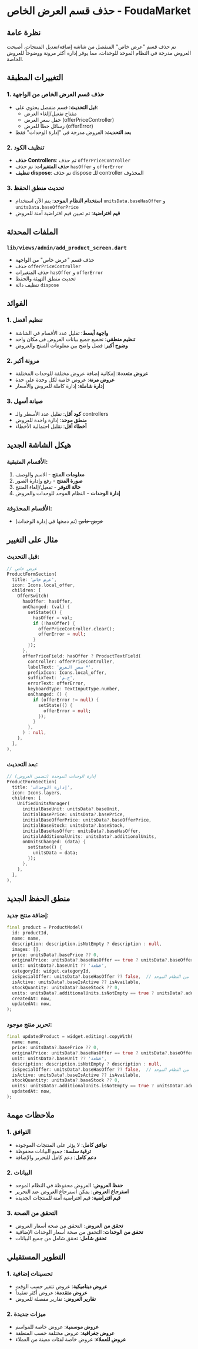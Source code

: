# حذف قسم العرض الخاص - FoudaMarket

## نظرة عامة
تم حذف قسم "عرض خاص" المنفصل من شاشة إضافة/تعديل المنتجات. أصبحت العروض مدرجة في النظام الموحد للوحدات، مما يوفر إدارة أكثر مرونة ووضوحاً للعروض الخاصة.

## التغييرات المطبقة

### 1. حذف قسم العرض الخاص من الواجهة
- **قبل التحديث**: قسم منفصل يحتوي على:
  - مفتاح تفعيل/إلغاء العرض
  - حقل سعر العرض (offerPriceController)
  - رسائل خطأ للعرض (offerError)
- **بعد التحديث**: العروض مدرجة في "إدارة الوحدات" فقط

### 2. تنظيف الكود
- **حذف Controllers**: تم حذف `offerPriceController`
- **حذف المتغيرات**: تم حذف `hasOffer` و `offerError`
- **تنظيف dispose**: تم حذف dispose للـ controller المحذوف

### 3. تحديث منطق الحفظ
- **استخدام النظام الموحد**: يتم الآن استخدام `unitsData.baseHasOffer` و `unitsData.baseOfferPrice`
- **قيم افتراضية**: تم تعيين قيم افتراضية آمنة للعروض

## الملفات المحدثة

### `lib/views/admin/add_product_screen.dart`
- حذف قسم "عرض خاص" من الواجهة
- حذف `offerPriceController`
- حذف المتغيرات `hasOffer` و `offerError`
- تحديث منطق التهيئة والحفظ
- تنظيف دالة `dispose`

## الفوائد

### 1. تنظيم أفضل
- **واجهة أبسط**: تقليل عدد الأقسام في الشاشة
- **تنظيم منطقي**: تجميع جميع بيانات العروض في مكان واحد
- **وضوح أكبر**: فصل واضح بين معلومات المنتج والعروض

### 2. مرونة أكبر
- **عروض متعددة**: إمكانية إضافة عروض مختلفة للوحدات المختلفة
- **عروض مرنة**: عروض خاصة لكل وحدة على حدة
- **إدارة شاملة**: إدارة كاملة للعروض والأسعار

### 3. صيانة أسهل
- **كود أقل**: تقليل عدد الأسطر والـ controllers
- **منطق موحد**: إدارة واحدة للعروض
- **أخطاء أقل**: تقليل احتمالية الأخطاء

## هيكل الشاشة الجديد

### الأقسام المتبقية:
1. **معلومات المنتج** - الاسم والوصف
2. **صورة المنتج** - رفع وإدارة الصور
3. **حالة التوفر** - تفعيل/إلغاء المنتج
4. **إدارة الوحدات** - النظام الموحد للوحدات والعروض

### الأقسام المحذوفة:
- ~~عرض خاص~~ (تم دمجها في إدارة الوحدات)

## مثال على التغيير

### قبل التحديث:
```dart
// عرض خاص
ProductFormSection(
  title: 'عرض خاص',
  icon: Icons.local_offer,
  children: [
    OfferSwitch(
      hasOffer: hasOffer,
      onChanged: (val) {
        setState(() {
          hasOffer = val;
          if (!hasOffer) {
            offerPriceController.clear();
            offerError = null;
          }
        });
      },
      offerPriceField: hasOffer ? ProductTextField(
        controller: offerPriceController,
        labelText: 'سعر العرض *',
        prefixIcon: Icons.local_offer,
        suffixText: 'ج.م',
        errorText: offerError,
        keyboardType: TextInputType.number,
        onChanged: () {
          if (offerError != null) {
            setState(() {
              offerError = null;
            });
          }
        },
      ) : null,
    ),
  ],
),
```

### بعد التحديث:
```dart
// إدارة الوحدات الموحدة (تتضمن العروض)
ProductFormSection(
  title: 'إدارة الوحدات',
  icon: Icons.layers,
  children: [
    UnifiedUnitsManager(
      initialBaseUnit: unitsData?.baseUnit,
      initialBasePrice: unitsData?.basePrice,
      initialBaseOfferPrice: unitsData?.baseOfferPrice,
      initialBaseStock: unitsData?.baseStock,
      initialBaseHasOffer: unitsData?.baseHasOffer,
      initialAdditionalUnits: unitsData?.additionalUnits,
      onUnitsChanged: (data) {
        setState(() {
          unitsData = data;
        });
      },
    ),
  ],
),
```

## منطق الحفظ الجديد

### إضافة منتج جديد:
```dart
final product = ProductModel(
  id: productId,
  name: name,
  description: description.isNotEmpty ? description : null,
  images: [],
  price: unitsData?.basePrice ?? 0,
  originalPrice: unitsData?.baseHasOffer == true ? unitsData?.baseOfferPrice : null,
  unit: unitsData?.baseUnit ?? 'قطعة',
  categoryId: widget.categoryId,
  isSpecialOffer: unitsData?.baseHasOffer ?? false,  // من النظام الموحد
  isActive: unitsData?.baseIsActive ?? isAvailable,
  stockQuantity: unitsData?.baseStock ?? 0,
  units: unitsData?.additionalUnits.isNotEmpty == true ? unitsData?.additionalUnits : null,
  createdAt: now,
  updatedAt: now,
);
```

### تحرير منتج موجود:
```dart
final updatedProduct = widget.editing!.copyWith(
  name: name,
  price: unitsData?.basePrice ?? 0,
  originalPrice: unitsData?.baseHasOffer == true ? unitsData?.baseOfferPrice : null,
  unit: unitsData?.baseUnit ?? 'قطعة',
  description: description.isNotEmpty ? description : null,
  isSpecialOffer: unitsData?.baseHasOffer ?? false,  // من النظام الموحد
  isActive: unitsData?.baseIsActive ?? isAvailable,
  stockQuantity: unitsData?.baseStock ?? 0,
  units: unitsData?.additionalUnits.isNotEmpty == true ? unitsData?.additionalUnits : null,
  updatedAt: now,
);
```

## ملاحظات مهمة

### 1. التوافق
- **توافق كامل**: لا يؤثر على المنتجات الموجودة
- **ترقية سلسة**: جميع البيانات محفوظة
- **دعم كامل**: دعم كامل للتحرير والإضافة

### 2. البيانات
- **حفظ العروض**: العروض محفوظة في النظام الموحد
- **استرجاع العروض**: يمكن استرجاع العروض عند التحرير
- **قيم افتراضية**: قيم افتراضية آمنة للمنتجات الجديدة

### 3. التحقق من الصحة
- **تحقق من العروض**: التحقق من صحة أسعار العروض
- **تحقق من الوحدات**: التحقق من صحة أسعار الوحدات الإضافية
- **تحقق شامل**: تحقق شامل من جميع البيانات

## التطوير المستقبلي

### 1. تحسينات إضافية
- **عروض ديناميكية**: عروض تتغير حسب الوقت
- **عروض متقدمة**: عروض أكثر تعقيداً
- **تقارير العروض**: تقارير مفصلة للعروض

### 2. ميزات جديدة
- **عروض موسمية**: عروض خاصة للمواسم
- **عروض جغرافية**: عروض مختلفة حسب المنطقة
- **عروض للعملاء**: عروض خاصة لفئات معينة من العملاء 